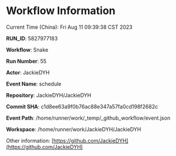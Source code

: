 # Workflow Information

Current Time (China): Fri Aug 11 09:39:38 CST 2023  

**RUN_ID**: 5827977183  

**Workflow**: Snake  

**Run Number**: 55  

**Actor**: JackieDYH  

**Event Name**: schedule  

**Repository**: JackieDYH/JackieDYH  

**Commit SHA**: c1d8ee63a9f0b76ac88e347a57fa0cd198f2682c  

**Event Path**: /home/runner/work/_temp/_github_workflow/event.json  

**Workspace**: /home/runner/work/JackieDYH/JackieDYH  

Other information: [https://github.com/JackieDYH](https://github.com/JackieDYH)
